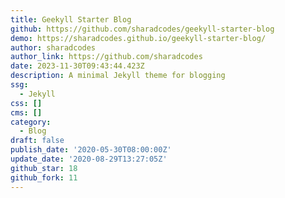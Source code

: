 ```yaml
---
title: Geekyll Starter Blog
github: https://github.com/sharadcodes/geekyll-starter-blog
demo: https://sharadcodes.github.io/geekyll-starter-blog/
author: sharadcodes
author_link: https://github.com/sharadcodes
date: 2023-11-30T09:43:44.423Z
description: A minimal Jekyll theme for blogging
ssg:
  - Jekyll
css: []
cms: []
category:
  - Blog
draft: false
publish_date: '2020-05-30T08:00:00Z'
update_date: '2020-08-29T13:27:05Z'
github_star: 18
github_fork: 11
---
```

